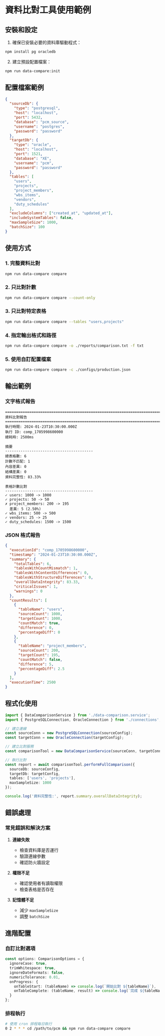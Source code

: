 # 資料比對工具使用範例

## 安裝和設定

1. 確保已安裝必要的資料庫驅動程式：
```bash
npm install pg oracledb
```

2. 建立預設配置檔案：
```bash
npm run data-compare:init
```

## 配置檔案範例

```json
{
  "sourceDb": {
    "type": "postgresql",
    "host": "localhost",
    "port": 5432,
    "database": "pcm_source",
    "username": "postgres",
    "password": "password"
  },
  "targetDb": {
    "type": "oracle",
    "host": "localhost",
    "port": 1521,
    "database": "XE",
    "username": "pcm",
    "password": "password"
  },
  "tables": [
    "users",
    "projects",
    "project_members",
    "wbs_items",
    "vendors",
    "duty_schedules"
  ],
  "excludeColumns": ["created_at", "updated_at"],
  "includeSystemTables": false,
  "maxSampleSize": 1000,
  "batchSize": 100
}
```

## 使用方式

### 1. 完整資料比對
```bash
npm run data-compare compare
```

### 2. 只比對計數
```bash
npm run data-compare compare --count-only
```

### 3. 只比對特定表格
```bash
npm run data-compare compare --tables "users,projects"
```

### 4. 指定輸出格式和路徑
```bash
npm run data-compare compare -o ./reports/comparison.txt -f txt
```

### 5. 使用自訂配置檔案
```bash
npm run data-compare compare -c ./configs/production.json
```

## 輸出範例

### 文字格式報告
```
================================================================================
資料比對報告
================================================================================
執行時間: 2024-01-23T10:30:00.000Z
執行 ID: comp_1705998600000
總耗時: 2500ms

摘要
----------------------------------------
總表格數: 6
計數不匹配: 1
內容差異: 0
結構差異: 0
資料完整性: 83.33%

表格計數比對
----------------------------------------
✓ users: 1000 -> 1000
✓ projects: 50 -> 50
✗ project_members: 200 -> 195
  差異: 5 (2.50%)
✓ wbs_items: 500 -> 500
✓ vendors: 25 -> 25
✓ duty_schedules: 1500 -> 1500
```

### JSON 格式報告
```json
{
  "executionId": "comp_1705998600000",
  "timestamp": "2024-01-23T10:30:00.000Z",
  "summary": {
    "totalTables": 6,
    "tablesWithCountMismatch": 1,
    "tablesWithContentDifferences": 0,
    "tablesWithStructureDifferences": 0,
    "overallDataIntegrity": 83.33,
    "criticalIssues": 1,
    "warnings": 0
  },
  "countResults": [
    {
      "tableName": "users",
      "sourceCount": 1000,
      "targetCount": 1000,
      "countMatch": true,
      "difference": 0,
      "percentageDiff": 0
    },
    {
      "tableName": "project_members",
      "sourceCount": 200,
      "targetCount": 195,
      "countMatch": false,
      "difference": 5,
      "percentageDiff": 2.5
    }
  ],
  "executionTime": 2500
}
```

## 程式化使用

```typescript
import { DataComparisonService } from './data-comparison.service';
import { PostgreSQLConnection, OracleConnection } from './connections';

// 建立連線
const sourceConn = new PostgreSQLConnection(sourceConfig);
const targetConn = new OracleConnection(targetConfig);

// 建立比對服務
const comparisonTool = new DataComparisonService(sourceConn, targetConn);

// 執行比對
const report = await comparisonTool.performFullComparison({
  sourceDb: sourceConfig,
  targetDb: targetConfig,
  tables: ['users', 'projects'],
  maxSampleSize: 1000
});

console.log('資料完整性:', report.summary.overallDataIntegrity);
```

## 錯誤處理

### 常見錯誤和解決方案

1. **連線失敗**
   - 檢查資料庫是否運行
   - 驗證連線參數
   - 確認防火牆設定

2. **權限不足**
   - 確認使用者有讀取權限
   - 檢查表格是否存在

3. **記憶體不足**
   - 減少 `maxSampleSize`
   - 調整 `batchSize`

## 進階配置

### 自訂比對選項
```typescript
const options: ComparisonOptions = {
  ignoreCase: true,
  trimWhitespace: true,
  ignoreDateFormats: false,
  numericTolerance: 0.01,
  onProgress: {
    onTableStart: (tableName) => console.log(`開始比對 ${tableName}`),
    onTableComplete: (tableName, result) => console.log(`完成 ${tableName}`)
  }
};
```

### 排程執行
```bash
# 使用 cron 排程每日執行
0 2 * * * cd /path/to/pcm && npm run data-compare compare
```